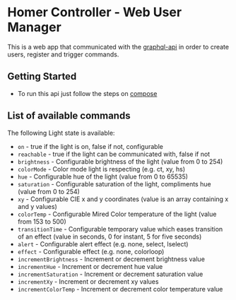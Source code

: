 # Homer Controller - Web User Manager

This is a web app that communicated with the [graphql-api](https://github.com/HomeIoTController/graphql-api) in order to create users, register and trigger commands.

## Getting Started

* To run this api just follow the steps on [compose](https://github.com/HomeIoTController/compose)

## List of available commands

The following Light state is available:

* `on` - true if the light is on, false if not, configurable
* `reachable` - true if the light can be communicated with, false if not
* `brightness` - Configurable brightness of the light (value from 0 to 254)
* `colorMode` - Color mode light is respecting (e.g. ct, xy, hs)
* `hue` - Configurable hue of the light (value from 0 to 65535)
* `saturation` - Configurable saturation of the light, compliments hue (value from 0 to 254)
* `xy` - Configurable CIE x and y coordinates (value is an array containing x and y values)
* `colorTemp` - Configurable Mired Color temperature of the light (value from 153 to 500)
* `transitionTime` - Configurable temporary value which eases transition of an effect (value in seconds, 0 for instant, 5 for five seconds)
* `alert` - Configurable alert effect (e.g. none, select, lselect)
* `effect` - Configurable effect (e.g. none, colorloop)
* `incrementBrightness` - Increment or decrement brightness value
* `incrementHue` - Increment or decrement hue value
* `incrementSaturation` - Increment or decrement saturation value
* `incrementXy` - Increment or decrement xy values
* `incrementColorTemp` - Increment or decrement color temperature value
